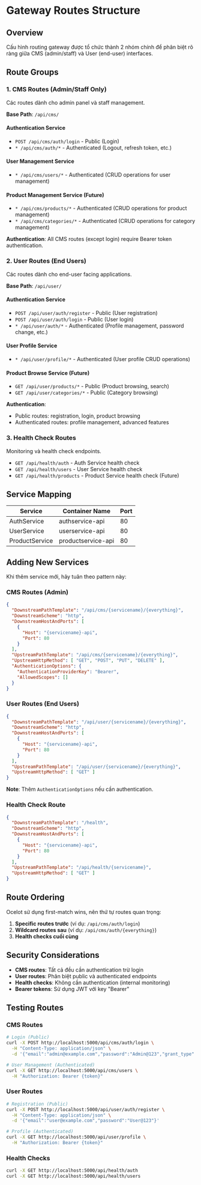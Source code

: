 # Gateway Routes Structure

## Overview
Cấu hình routing gateway được tổ chức thành 2 nhóm chính để phân biệt rõ ràng giữa CMS (admin/staff) và User (end-user) interfaces.

## Route Groups

### 1. CMS Routes (Admin/Staff Only)
Các routes dành cho admin panel và staff management.

**Base Path**: `/api/cms/`

#### Authentication Service
- `POST /api/cms/auth/login` - Public (Login)
- `* /api/cms/auth/*` - Authenticated (Logout, refresh token, etc.)

#### User Management Service  
- `* /api/cms/users/*` - Authenticated (CRUD operations for user management)

#### Product Management Service (Future)
- `* /api/cms/products/*` - Authenticated (CRUD operations for product management)
- `* /api/cms/categories/*` - Authenticated (CRUD operations for category management)

**Authentication**: All CMS routes (except login) require Bearer token authentication.

### 2. User Routes (End Users)
Các routes dành cho end-user facing applications.

**Base Path**: `/api/user/`

#### Authentication Service
- `POST /api/user/auth/register` - Public (User registration)
- `POST /api/user/auth/login` - Public (User login)
- `* /api/user/auth/*` - Authenticated (Profile management, password change, etc.)

#### User Profile Service
- `* /api/user/profile/*` - Authenticated (User profile CRUD operations)

#### Product Browse Service (Future)
- `GET /api/user/products/*` - Public (Product browsing, search)
- `GET /api/user/categories/*` - Public (Category browsing)

**Authentication**: 
- Public routes: registration, login, product browsing
- Authenticated routes: profile management, advanced features

### 3. Health Check Routes
Monitoring và health check endpoints.

- `GET /api/health/auth` - Auth Service health check
- `GET /api/health/users` - User Service health check  
- `GET /api/health/products` - Product Service health check (Future)

## Service Mapping

| Service | Container Name | Port |
|---------|---------------|------|
| AuthService | authservice-api | 80 |
| UserService | userservice-api | 80 |
| ProductService | productservice-api | 80 |

## Adding New Services

Khi thêm service mới, hãy tuân theo pattern này:

### CMS Routes (Admin)
```json
{
  "DownstreamPathTemplate": "/api/cms/{servicename}/{everything}",
  "DownstreamScheme": "http",
  "DownstreamHostAndPorts": [
    {
      "Host": "{servicename}-api",
      "Port": 80
    }
  ],
  "UpstreamPathTemplate": "/api/cms/{servicename}/{everything}",
  "UpstreamHttpMethod": [ "GET", "POST", "PUT", "DELETE" ],
  "AuthenticationOptions": {
    "AuthenticationProviderKey": "Bearer",
    "AllowedScopes": []
  }
}
```

### User Routes (End Users)
```json
{
  "DownstreamPathTemplate": "/api/user/{servicename}/{everything}",
  "DownstreamScheme": "http", 
  "DownstreamHostAndPorts": [
    {
      "Host": "{servicename}-api",
      "Port": 80
    }
  ],
  "UpstreamPathTemplate": "/api/user/{servicename}/{everything}",
  "UpstreamHttpMethod": [ "GET" ]
}
```

**Note**: Thêm `AuthenticationOptions` nếu cần authentication.

### Health Check Route
```json
{
  "DownstreamPathTemplate": "/health",
  "DownstreamScheme": "http",
  "DownstreamHostAndPorts": [
    {
      "Host": "{servicename}-api", 
      "Port": 80
    }
  ],
  "UpstreamPathTemplate": "/api/health/{servicename}",
  "UpstreamHttpMethod": [ "GET" ]
}
```

## Route Ordering
Ocelot sử dụng first-match wins, nên thứ tự routes quan trọng:

1. **Specific routes trước** (ví dụ: `/api/cms/auth/login`)
2. **Wildcard routes sau** (ví dụ: `/api/cms/auth/{everything}`)
3. **Health checks cuối cùng**

## Security Considerations

- **CMS routes**: Tất cả đều cần authentication trừ login
- **User routes**: Phân biệt public và authenticated endpoints
- **Health checks**: Không cần authentication (internal monitoring)
- **Bearer tokens**: Sử dụng JWT với key "Bearer"

## Testing Routes

### CMS Routes
```bash
# Login (Public)
curl -X POST http://localhost:5000/api/cms/auth/login \
  -H "Content-Type: application/json" \
  -d '{"email":"admin@example.com","password":"Admin@123","grant_type":0}'

# User Management (Authenticated)  
curl -X GET http://localhost:5000/api/cms/users \
  -H "Authorization: Bearer {token}"
```

### User Routes
```bash
# Registration (Public)
curl -X POST http://localhost:5000/api/user/auth/register \
  -H "Content-Type: application/json" \
  -d '{"email":"user@example.com","password":"User@123"}'

# Profile (Authenticated)
curl -X GET http://localhost:5000/api/user/profile \
  -H "Authorization: Bearer {token}"
```

### Health Checks
```bash
curl -X GET http://localhost:5000/api/health/auth
curl -X GET http://localhost:5000/api/health/users
```
